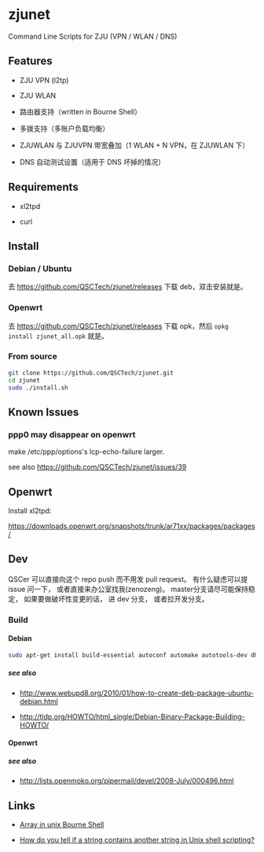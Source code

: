 # zjunet

Command Line Scripts for ZJU (VPN / WLAN / DNS)

## Features

- ZJU VPN (l2tp)

- ZJU WLAN

- 路由器支持（written in Bourne Shell）

- 多拨支持（多账户负载均衡）

- ZJUWLAN 与 ZJUVPN 带宽叠加（1 WLAN + N VPN，在 ZJUWLAN 下）

- DNS 自动测试设置（适用于 DNS 坏掉的情况）

## Requirements

- xl2tpd

- curl

## Install

### Debian / Ubuntu

去 https://github.com/QSCTech/zjunet/releases 下载 deb，双击安装就是。

### Openwrt

去 https://github.com/QSCTech/zjunet/releases 下载 opk，然后 `opkg install zjunet_all.opk` 就是。

### From source

```bash
git clone https://github.com/QSCTech/zjunet.git
cd zjunet
sudo ./install.sh
```

## Known Issues

### ppp0 may disappear on openwrt

make /etc/ppp/options's lcp-echo-failure larger.

see also https://github.com/QSCTech/zjunet/issues/39

## Openwrt

Install xl2tpd:

https://downloads.openwrt.org/snapshots/trunk/ar71xx/packages/packages/

## Dev

QSCer 可以直接向这个 repo push 而不用发 pull request。
有什么疑虑可以提 issue 问一下，
或者直接来办公室找我(zenozeng)。
master分支请尽可能保持稳定，
如果要做破坏性变更的话，
进 dev 分支，
或者拉开发分支。

### Build

#### Debian

```bash
sudo apt-get install build-essential autoconf automake autotools-dev dh-make debhelper devscripts fakeroot xutils lintian pbuilder
```

##### see also

- http://www.webupd8.org/2010/01/how-to-create-deb-package-ubuntu-debian.html

- http://tldp.org/HOWTO/html_single/Debian-Binary-Package-Building-HOWTO/

#### Openwrt

##### see also

- http://lists.openmoko.org/pipermail/devel/2008-July/000496.html

## Links

- [Array in unix Bourne Shell](http://unix.stackexchange.com/questions/137566/array-in-unix-bourne-shell)

- [How do you tell if a string contains another string in Unix shell scripting?](http://stackoverflow.com/questions/2829613/how-do-you-tell-if-a-string-contains-another-string-in-unix-shell-scripting)
